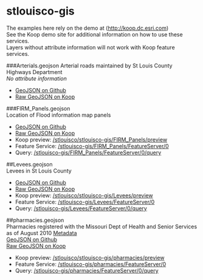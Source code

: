 
# stlouisco-gis
The examples here rely on the demo at (http://koop.dc.esri.com)  
See the Koop demo site for additional information on how to use these services.  
Layers without attribute information will not work with Koop feature services.  
  
###Arterials.geojson
Arterial roads maintained by St Louis County Highways Department  
*No attribute information*  
* [GeoJSON on Github](https://github.com/stlouisco/stlouisco-gis/blob/master/Arterials.geojson)  
* [Raw GeoJSON on Koop](http://koop.dc.esri.com/github/stlouisco/stlouisco-gis/Arterials)  

###FIRM_Panels.geojson  
Location of Flood information map panels  
* [GeoJSON on Github](https://github.com/stlouisco/stlouisco-gis/blob/master/FIRM_Panels.geojson)  
* [Raw GeoJSON on Koop](http://koop.dc.esri.com/github/stlouisco/stlouisco-gis/FIRM_Panels)  
* Koop preview: [/stlouisco/stlouisco-gis/FIRM_Panels/preview](http://koop.dc.esri.com/github/stlouisco/stlouisco-gis/FIRM_Panels/preview)  
* Feature Service: [/stlouisco-gis/FIRM_Panels/FeatureServer/0](http://koop.dc.esri.com/github/stlouisco/stlouisco-gis/FIRM_Panels/FeatureServer/0)  
* Query: [/stlouisco-gis/FIRM_Panels/FeatureServer/0/query](http://koop.dc.esri.com/github/stlouisco/stlouisco-gis/FIRM_Panels/FeatureServer/0/query)  
  
##Levees.geojson  
Levees in St Louis County  
* [GeoJSON on Github](https://github.com/stlouisco/stlouisco-gis/blob/master/Levees.geojson)  
* [Raw GeoJSON on Koop](http://koop.dc.esri.com/github/stlouisco/stlouisco-gis/Levees)  
* Koop preview: [/stlouisco/stlouisco-gis/Levees/preview](http://koop.dc.esri.com/github/stlouisco/stlouisco-gis/Levees/preview)  
* Feature Service: [/stlouisco-gis/Levees/FeatureServer/0](http://koop.dc.esri.com/github/stlouisco/stlouisco-gis/Levees/FeatureServer/0)  
* Query: [/stlouisco-gis/Levees/FeatureServer/0/query](http://koop.dc.esri.com/github/stlouisco/stlouisco-gis/Levees/FeatureServer/0/query)  
  
##pharmacies.geojson  
Pharmacies registered with the Missouri Dept of Health and Senior Services as of August 2010
[Metadata](ftp://msdis.missouri.edu/pub/metadata_gos/MO_2010_Pharmacies_shp.xml)  
[GeoJSON on Github](https://github.com/stlouisco/stlouisco-gis/blob/master/pharmacies.geojson)  
[Raw GeoJSON on Koop](http://koop.dc.esri.com/github/stlouisco/stlouisco-gis/pharmacies)  
* Koop preview: [/stlouisco/stlouisco-gis/pharmacies/preview](http://koop.dc.esri.com/github/stlouisco/stlouisco-gis/pharmacies/preview)  
* Feature Service: [/stlouisco-gis/pharmacies/FeatureServer/0](http://koop.dc.esri.com/github/stlouisco/stlouisco-gis/pharmacies/FeatureServer/0)  
* Query: [/stlouisco-gis/pharmacies/FeatureServer/0/query](http://koop.dc.esri.com/github/stlouisco/stlouisco-gis/pharmacies/FeatureServer/0/query)  
